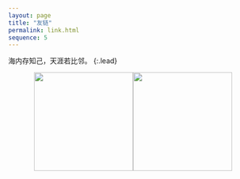 ```yaml
---
layout: page
title: "友链"
permalink: link.html
sequence: 5
---
```



海内存知己，天涯若比邻。
{:.lead}

<center class="half">
    <img src="https://hbimg.huabanimg.com/d799c05f39aadbaee828c36f4b5fa87a2e325db024b73-wqIaHv_fw658" width="200"/><img src="https://hbimg.huabanimg.com/d799c05f39aadbaee828c36f4b5fa87a2e325db024b73-wqIaHv_fw658" width="200"/>
</center>
